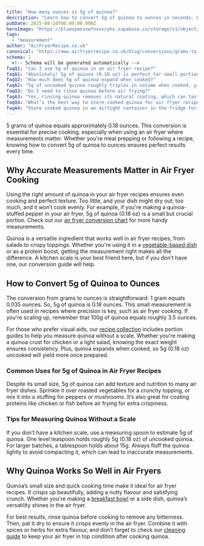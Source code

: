 ```yaml
---
title: "How many ounces is 5g of quinoa?"
description: "Learn how to convert 5g of quinoa to ounces in seconds. Perfect for air fryer recipes and precise meal prep. Get accurate measurements now!"
pubDate: 2025-08-10T00:00:00.000Z
heroImage: "https://klueoymssxwfnxsvcyhv.supabase.co/storage/v1/object/public/Shmucket/how-many-ounces-is-5g-of-quinoa.webp"
tags:
  - "measurement"
author: "AirFryerRecipe.co.uk"
canonical: "https://www.airfryerrecipe.co.uk/blog/conversions/grams-to-ounces/how-many-ounces-is-5g-of-quinoa"
schema: |
  <!-- Schema will be generated automatically -->
faqQ1: "Can I use 5g of quinoa in an air fryer recipe?"
faqA1: "Absolutely! 5g of quinoa (0.18 oz) is perfect for small portions in air fryer recipes. It works well as a topping, coating, or mixed into stuffings. Just ensure it’s evenly distributed for even cooking."
faqQ2: "How much does 5g of quinoa expand when cooked?"
faqA2: "5g of uncooked quinoa roughly triples in volume when cooked, yielding about 15g. This makes it great for small servings or as an addition to other ingredients in your air fryer dishes."
faqQ3: "Do I need to rinse quinoa before air frying?"
faqA3: "Yes, rinsing quinoa removes its natural coating, which can taste bitter. Pat it dry before air frying to ensure it crisps up nicely. This step is especially important for coatings or toppings."
faqQ4: "What’s the best way to store cooked quinoa for air fryer recipes?"
faqA4: "Store cooked quinoa in an airtight container in the fridge for up to 3 days. Reheat it in the air fryer for 2-3 minutes to restore its crispiness before using it in recipes."
---
```

<p>5 grams of quinoa equals approximately 0.18 ounces. This conversion is essential for precise cooking, especially when using an air fryer where measurements matter. Whether you're meal prepping or following a recipe, knowing how to convert 5g of quinoa to ounces ensures perfect results every time.</p>

<h2>Why Accurate Measurements Matter in Air Fryer Cooking</h2>  
<p>Using the right amount of quinoa in your air fryer recipes ensures even cooking and perfect texture. Too little, and your dish might dry out; too much, and it won’t cook evenly. For example, if you're making a quinoa-stuffed pepper in your air fryer, 5g of quinoa (0.18 oz) is a small but crucial portion. Check out our <a href=https://www.airfryerrecipe.co.uk/air-fryer-conversion-chart>air fryer conversion chart</a> for more handy measurements.</p>  

<p>Quinoa is a versatile ingredient that works well in air fryer recipes, from salads to crispy toppings. Whether you're using it in a <a href=https://www.airfryerrecipe.co.uk/recipe-category/vegetables>vegetable-based dish</a> or as a protein boost, getting the measurement right makes all the difference. A kitchen scale is your best friend here, but if you don’t have one, our conversion guide will help.</p>  

<h2>How to Convert 5g of Quinoa to Ounces</h2>  
<p>The conversion from grams to ounces is straightforward: 1 gram equals 0.035 ounces. So, 5g of quinoa is 0.18 ounces. This small measurement is often used in recipes where precision is key, such as air fryer cooking. If you're scaling up, remember that 100g of quinoa equals roughly 3.5 ounces.</p>  

<p>For those who prefer visual aids, our <a href=https://www.airfryerrecipe.co.uk/recipes>recipe collection</a> includes portion guides to help you measure quinoa without a scale. Whether you're making a quinoa crust for chicken or a light salad, knowing the exact weight ensures consistency. Plus, quinoa expands when cooked, so 5g (0.18 oz) uncooked will yield more once prepared.</p>  

<h3>Common Uses for 5g of Quinoa in Air Fryer Recipes</h3>  
<p>Despite its small size, 5g of quinoa can add texture and nutrition to many air fryer dishes. Sprinkle it over roasted vegetables for a crunchy topping, or mix it into a stuffing for peppers or mushrooms. It’s also great for coating proteins like chicken or fish before air frying for extra crispiness.</p>  

<h3>Tips for Measuring Quinoa Without a Scale</h3>  
<p>If you don’t have a kitchen scale, use a measuring spoon to estimate 5g of quinoa. One level teaspoon holds roughly 5g (0.18 oz) of uncooked quinoa. For larger batches, a tablespoon holds about 15g. Always fluff the quinoa lightly to avoid compacting it, which can lead to inaccurate measurements.</p>  

<h2>Why Quinoa Works So Well in Air Fryers</h2>  
<p>Quinoa’s small size and quick cooking time make it ideal for air fryer recipes. It crisps up beautifully, adding a nutty flavour and satisfying crunch. Whether you're making a <a href=https://www.airfryerrecipe.co.uk/recipe-category/breakfast>breakfast bowl</a> or a side dish, quinoa’s versatility shines in the air fryer.</p>  

<p>For best results, rinse quinoa before cooking to remove any bitterness. Then, pat it dry to ensure it crisps evenly in the air fryer. Combine it with spices or herbs for extra flavour, and don’t forget to check our <a href=https://www.airfryerrecipe.co.uk/air-fryer-cleaner>cleaning guide</a> to keep your air fryer in top condition after cooking quinoa.</p>
